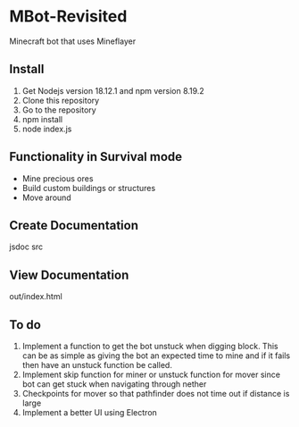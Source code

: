 # MBot-Revisited
Minecraft bot that uses Mineflayer

## Install
1. Get Nodejs version 18.12.1 and npm version 8.19.2
2. Clone this repository
3. Go to the repository
4. npm install
5. node index.js

## Functionality in Survival mode
- Mine precious ores
- Build custom buildings or structures
- Move around

## Create Documentation
jsdoc src

## View Documentation
out/index.html

## To do
1. Implement a function to get the bot unstuck when digging block. This can be as simple as giving the bot an expected time to mine and if it fails then have an unstuck function be called.
2. Implement skip function for miner or unstuck function for mover since bot can get stuck when navigating through nether
3. Checkpoints for mover so that pathfinder does not time out if distance is large
4. Implement a better UI using Electron
